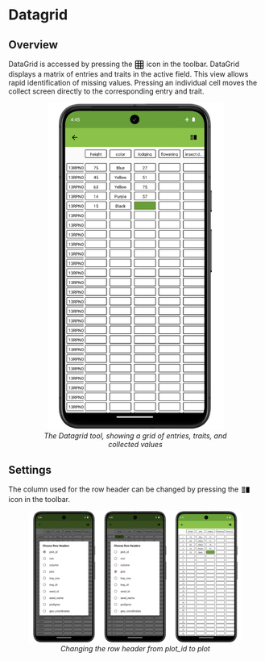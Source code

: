 Datagrid
========

Overview
--------

DataGrid is accessed by pressing the
<img ref="grid" style="vertical-align: middle;" src="/_static/icons/settings/general/grid.png" width="20px"> icon in
the toolbar. DataGrid displays a matrix of entries and traits in the
active field. This view allows rapid identification of missing values.
Pressing an individual cell moves the collect screen directly to the
corresponding entry and trait.

<figure align="center" class="image">
  <img src="/_static/images/datagrid/datagrid_view_framed.png" width="350px"> 
  <figcaption><i>The Datagrid tool, showing a grid of entries, traits, and collected
values</i></figcaption> 
</figure>

Settings
--------

The column used for the row header can be changed by pressing the
<img ref="rows" style="vertical-align: middle;" src="/_static/icons/collect/view-split-vertical.png" width="20px">
icon in the toolbar.

<figure align="center" class="image">
  <img src="/_static/images/datagrid/datagrid_edit_rows_joined.png" width="700px"> 
  <figcaption><i>Changing the row header from plot_id to plot</i></figcaption> 
</figure>